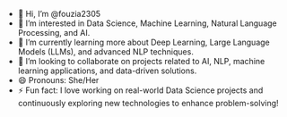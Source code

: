 - 👋 Hi, I’m @fouzia2305
- 👀 I’m interested in Data Science, Machine Learning, Natural Language Processing, and AI.
- 🌱 I’m currently learning more about Deep Learning, Large Language Models (LLMs), and advanced NLP techniques.
- 💞️ I’m looking to collaborate on projects related to AI, NLP, machine learning applications, and data-driven solutions.
- 😄 Pronouns: She/Her
- ⚡ Fun fact: I love working on real-world Data Science projects and continuously exploring new technologies to enhance problem-solving!
